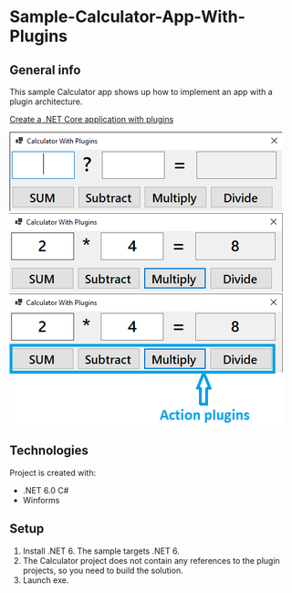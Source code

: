 ﻿# Sample-Calculator-App-With-Plugins

## General info
This sample Calculator app shows up how to implement an app with a plugin architecture.

[Create a .NET Core application with plugins](https://docs.microsoft.com/pl-pl/dotnet/core/tutorials/creating-app-with-plugin-support)

![alt text](https://github.com/Illia1F/Sample-Calculator-App-With-Plugins/blob/main/Images/CalculatorWithPlugins_1.png?raw=true)
![alt text](https://github.com/Illia1F/Sample-Calculator-App-With-Plugins/blob/main/Images/CalculatorWithPlugins_Multiply.png?raw=true)
![alt text](https://github.com/Illia1F/Sample-Calculator-App-With-Plugins/blob/main/Images/CalculatorWithPlugins_ActionPlugins.png?raw=true)
	
## Technologies
Project is created with:
* .NET 6.0 C#
* Winforms
	
## Setup
1. Install .NET 6. The sample targets .NET 6.
2. The Calculator project does not contain any references to the plugin projects, so you need to build the solution.
3. Launch exe.
